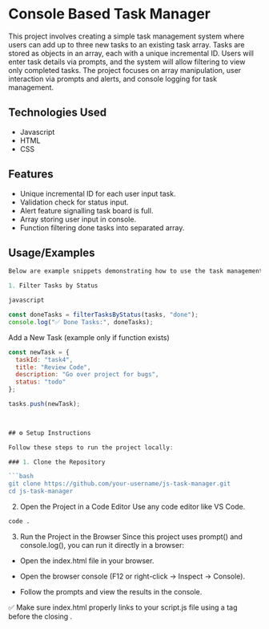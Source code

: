 
# Console Based Task Manager

This project involves creating a simple task management system where users can add up to three new tasks to an existing task array. Tasks are stored as objects in an array, each with a unique incremental ID. Users will enter task details via prompts, and the system will allow filtering to view only completed tasks. The project focuses on array manipulation, user interaction via prompts and alerts, and console logging for task management.


## Technologies Used

- Javascript
- HTML
- CSS



## Features

- Unique incremental ID for each user input task.
- Validation check for status input.
- Alert feature signalling task board is full.
- Array storing user input in console.
- Function filtering done tasks into separated array.


## Usage/Examples

```javascript
Below are example snippets demonstrating how to use the task management functions in this project:

1. Filter Tasks by Status

javascript

const doneTasks = filterTasksByStatus(tasks, "done");
console.log("✅ Done Tasks:", doneTasks);
```
Add a New Task (example only if function exists)
```javascript
const newTask = {
  taskId: "task4",
  title: "Review Code",
  description: "Go over project for bugs",
  status: "todo"
};

tasks.push(newTask);

 

## ⚙️ Setup Instructions

Follow these steps to run the project locally:

### 1. Clone the Repository

```bash
git clone https://github.com/your-username/js-task-manager.git
cd js-task-manager
```
2. Open the Project in a Code Editor
Use any code editor like VS Code.

```bash
code .
```

3. Run the Project in the Browser
Since this project uses prompt() and console.log(), you can run it directly in a browser:

- Open the index.html file in your browser.

- Open the browser console (F12 or right-click → Inspect → Console).

- Follow the prompts and view the results in the console.

✅ Make sure index.html properly links to your script.js file using a <script src="script.js"></script> tag before the closing </body>.


